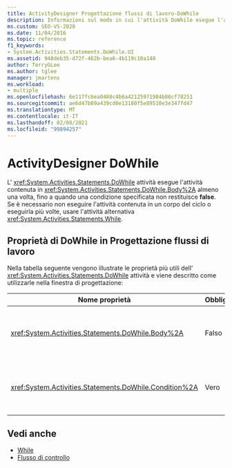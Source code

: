 ```yaml
---
title: ActivityDesigner Progettazione flussi di lavoro-DoWhile
description: Informazioni sul modo in cui l'attività DoWhile esegue l'attività contenuta nel corpo almeno una volta, fino a quando una condizione specificata non restituisce false.
ms.custom: SEO-VS-2020
ms.date: 11/04/2016
ms.topic: reference
f1_keywords:
- System.Activities.Statements.DoWhile.UI
ms.assetid: 948deb35-d72f-462b-bea6-4b119c10a148
author: TerryGLee
ms.author: tglee
manager: jmartens
ms.workload:
- multiple
ms.openlocfilehash: 6e117fcbea0488c4b6a42125971984b86cf78251
ms.sourcegitcommit: ae6d47b09a439cd0e13180f5e89510e3e347fd47
ms.translationtype: MT
ms.contentlocale: it-IT
ms.lasthandoff: 02/08/2021
ms.locfileid: "99894257"
---
```

# <a name="dowhile-activity-designer"></a>ActivityDesigner DoWhile

L' <xref:System.Activities.Statements.DoWhile> attività esegue l'attività contenuta in <xref:System.Activities.Statements.DoWhile.Body%2A> almeno una volta, fino a quando una condizione specificata non restituisce **false**. Se è necessario non eseguire l'attività contenuta in un corpo del ciclo o eseguirla più volte, usare l'attività alternativa <xref:System.Activities.Statements.While>.

## <a name="dowhile-properties-in-the-workflow-designer"></a>Proprietà di DoWhile in Progettazione flussi di lavoro

Nella tabella seguente vengono illustrate le proprietà più utili dell' <xref:System.Activities.Statements.DoWhile> attività e viene descritto come utilizzarle nella finestra di progettazione:

|Nome proprietà|Obbligatoria|Utilizzo|
|-|--------------|-|
|<xref:System.Activities.Statements.DoWhile.Body%2A>|Falso|L'attività da eseguire quando la condizione è **true**. Per aggiungere l' <xref:System.Activities.Statements.DoWhile.Body%2A> attività, rilasciare un'attività dalla casella degli strumenti nella casella **corpo** dell'ActivityDesigner **DoWhile** con il testo del suggerimento "drop Activity here".|
|<xref:System.Activities.Statements.DoWhile.Condition%2A>|Vero|Condizione da valutare prima di ogni iterazione del ciclo. Per impostare <xref:System.Activities.Statements.DoWhile.Condition%2A> , digitare un'espressione Visual Basic nella casella **condizione** nell'ActivityDesigner **DoWhile** o nella griglia delle proprietà.|

## <a name="see-also"></a>Vedi anche

- [While](../workflow-designer/while-activity-designer.md)
- [Flusso di controllo](../workflow-designer/control-flow-activity-designers.md)